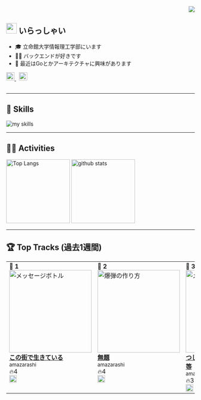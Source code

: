 <!-- 1. GitHub usernameを変更 -->
<div align="right">
  <img src="https://komarev.com/ghpvc/?username=username" />
</div>

<!-- 2. プロフィールや連絡先を変更 -->
## <img src="https://media.giphy.com/media/hvRJCLFzcasrR4ia7z/giphy.gif" width="28"> いらっしゃい
- 🎓 立命館大学情報理工学部にいます
- 🧑‍💻 バックエンドが好きです
- 🌱 最近はGoとかアーキテクチャに興味があります  
<div>
  <a href="https://x.com/wotagei_umiyuri">
    <img src="https://cdn.jsdelivr.net/npm/simple-icons@v9/icons/x.svg" alt="X" width="22" />
  </a>
  &nbsp;
  <a href="https://discord.com/users/810790329217056768">
    <img src="https://cdn.jsdelivr.net/npm/simple-icons@v9/icons/discord.svg" alt="Discord" width="22" />
  </a>
</div>
<br>

---

<!-- 3. 好きな技術スタックに変更 -->
<!-- ライトモート：theme=light, ダークモート：theme=dark -->
<!-- アイコンの選択肢一覧：https://arc.net/l/quote/zizyykfh -->
## 🌱 Skills
<img alt="my skills" src="https://skillicons.dev/icons?theme=dark&perline=7&i=python,fastapi,go,postgresql,mysql,supabase,docker,gcp" />
<br>

---

<!-- 4. GitHub usernameを変更, 2箇所 -->
## 🏃‍♀️ Activities
<div align="left"> 
  <img alt="Top Langs" height="170px" src="https://github-readme-stats.vercel.app/api?username=umiyuri777&theme=vue-dark&layout=compact" />
  <img alt="github stats" height="170px" src="https://github-readme-stats.vercel.app/api/top-langs/?username=umiyuri777&theme=vue-dark&layout=compact" />
</div>

---

<!-- SPOTIFY_ACTIVITY_START -->
## 🏆 Top Tracks (過去1週間)

<table>
<tr>
<td valign="top"><div><strong>🥇 1</strong></div><a href="https://open.spotify.com/track/6sNWW9qJ6L9ZbVEpGNs8lG"><img src="https://wsrv.nl/?url=https%3A%2F%2Fimage-cdn-ak.spotifycdn.com%2Fimage%2Fab67616d00001e028743be7ce279a82b51013f5a&w=220&h=220&fit=cover&mask=ellipse" alt="メッセージボトル" width="220" /></a><br/><div><strong><a href="https://open.spotify.com/track/6sNWW9qJ6L9ZbVEpGNs8lG">この街で生きている</a></strong></div><div><small>amazarashi</small></div><div>🔥4</div><div><a href="https://open.spotify.com/track/6sNWW9qJ6L9ZbVEpGNs8lG"><img src="https://www.scdn.co/i/_global/favicon.png" alt="Spotify" width="20" /></a></div></td>
<td valign="top"><div><strong>🥈 2</strong></div><a href="https://open.spotify.com/track/7IkWojxKrQrdGQtZ6jEcWt"><img src="https://wsrv.nl/?url=https%3A%2F%2Fimage-cdn-ak.spotifycdn.com%2Fimage%2Fab67616d00001e0274107fc94bacad49689da06c&w=220&h=220&fit=cover&mask=ellipse" alt="爆弾の作り方" width="220" /></a><br/><div><strong><a href="https://open.spotify.com/track/7IkWojxKrQrdGQtZ6jEcWt">無題</a></strong></div><div><small>amazarashi</small></div><div>🔥4</div><div><a href="https://open.spotify.com/track/7IkWojxKrQrdGQtZ6jEcWt"><img src="https://www.scdn.co/i/_global/favicon.png" alt="Spotify" width="20" /></a></div></td>
<td valign="top"><div><strong>🥉 3</strong></div><a href="https://open.spotify.com/track/362OTSGKRtnY8IsyD6pknP"><img src="https://wsrv.nl/?url=https%3A%2F%2Fimage-cdn-ak.spotifycdn.com%2Fimage%2Fab67616d00001e028743be7ce279a82b51013f5a&w=220&h=220&fit=cover&mask=ellipse" alt="メッセージボトル" width="220" /></a><br/><div><strong><a href="https://open.spotify.com/track/362OTSGKRtnY8IsyD6pknP">つじつま合わせに生まれた僕等</a></strong></div><div><small>amazarashi</small></div><div>🔥3</div><div><a href="https://open.spotify.com/track/362OTSGKRtnY8IsyD6pknP"><img src="https://www.scdn.co/i/_global/favicon.png" alt="Spotify" width="20" /></a></div></td>
</tr>
</table>
<!-- SPOTIFY_ACTIVITY_END -->
